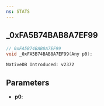 ```yaml
---
ns: STATS
---
```

## _0xFA5B74BAB8A7EF99

```c
// 0xFA5B74BAB8A7EF99
void _0xFA5B74BAB8A7EF99(Any p0);
```

```
NativeDB Introduced: v2372
```

## Parameters
* **p0**:
